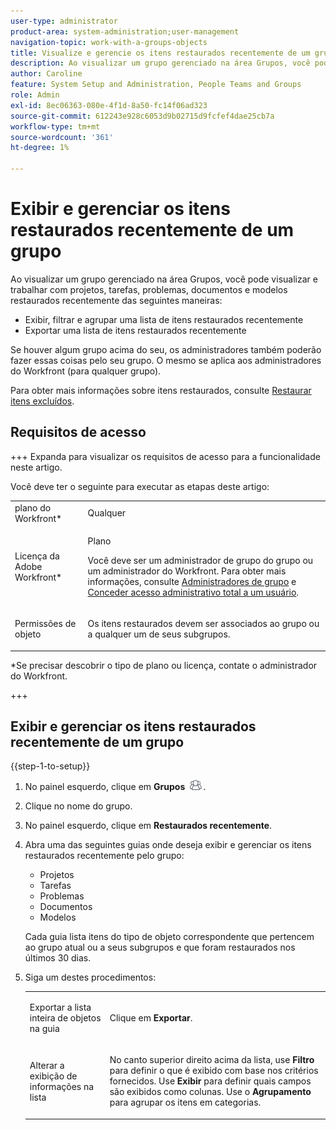 ```yaml
---
user-type: administrator
product-area: system-administration;user-management
navigation-topic: work-with-a-groups-objects
title: Visualize e gerencie os itens restaurados recentemente de um grupo
description: Ao visualizar um grupo gerenciado na área Grupos, você pode visualizar, filtrar, agrupar e restaurar os itens de trabalho, documentos e modelos restaurados recentemente.
author: Caroline
feature: System Setup and Administration, People Teams and Groups
role: Admin
exl-id: 8ec06363-080e-4f1d-8a50-fc14f06ad323
source-git-commit: 612243e928c6053d9b02715d9fcfef4dae25cb7a
workflow-type: tm+mt
source-wordcount: '361'
ht-degree: 1%

---
```


# Exibir e gerenciar os itens restaurados recentemente de um grupo

Ao visualizar um grupo gerenciado na área Grupos, você pode visualizar e trabalhar com projetos, tarefas, problemas, documentos e modelos restaurados recentemente das seguintes maneiras:

* Exibir, filtrar e agrupar uma lista de itens restaurados recentemente
* Exportar uma lista de itens restaurados recentemente

Se houver algum grupo acima do seu, os administradores também poderão fazer essas coisas pelo seu grupo. O mesmo se aplica aos administradores do Workfront (para qualquer grupo).

Para obter mais informações sobre itens restaurados, consulte [Restaurar itens excluídos](../../../administration-and-setup/manage-workfront/manage-deleted-items/restore-deleted-items.md).

## Requisitos de acesso

+++ Expanda para visualizar os requisitos de acesso para a funcionalidade neste artigo.

Você deve ter o seguinte para executar as etapas deste artigo:

<table style="table-layout:auto"> 
 <col> 
 <col> 
 <tbody> 
  <tr> 
   <td role="rowheader">plano do Workfront*</td> 
   <td>Qualquer</td> 
  </tr> 
  <tr> 
   <td role="rowheader">Licença da Adobe Workfront*</td> 
   <td> <p>Plano </p> <p>Você deve ser um administrador de grupo do grupo ou um administrador do Workfront. Para obter mais informações, consulte <a href="../../../administration-and-setup/manage-groups/group-roles/group-administrators.md" class="MCXref xref">Administradores de grupo</a> e <a href="../../../administration-and-setup/add-users/configure-and-grant-access/grant-a-user-full-administrative-access.md" class="MCXref xref">Conceder acesso administrativo total a um usuário</a>.</p> </td> 
  </tr> 
  <tr> 
   <td role="rowheader">Permissões de objeto</td> 
   <td> <p>Os itens restaurados devem ser associados ao grupo ou a qualquer um de seus subgrupos. </p> </td> 
  </tr> 
 </tbody> 
</table>

&#42;Se precisar descobrir o tipo de plano ou licença, contate o administrador do Workfront.

+++

## Exibir e gerenciar os itens restaurados recentemente de um grupo

{{step-1-to-setup}}

1. No painel esquerdo, clique em **Grupos** ![Grupos](assets/groups-icon.png).

1. Clique no nome do grupo.
1. No painel esquerdo, clique em **Restaurados recentemente**.
1. Abra uma das seguintes guias onde deseja exibir e gerenciar os itens restaurados recentemente pelo grupo:

   * Projetos
   * Tarefas
   * Problemas
   * Documentos
   * Modelos

   Cada guia lista itens do tipo de objeto correspondente que pertencem ao grupo atual ou a seus subgrupos e que foram restaurados nos últimos 30 dias.

1. Siga um destes procedimentos:

   <table style="table-layout:auto"> 
    <col> 
    <col> 
    <tbody> 
     <tr> 
      <td role="rowheader"> <p>Exportar a lista inteira de objetos na guia</p> </td> 
      <td> <p>Clique em <strong>Exportar</strong>.</p> </td> 
     </tr> 
     <tr data-mc-conditions=""> 
      <td role="rowheader"> <p>Alterar a exibição de informações na lista</p> </td> 
      <td> <p>No canto superior direito acima da lista, use <strong>Filtro</strong> para definir o que é exibido com base nos critérios fornecidos. Use <strong>Exibir</strong> para definir quais campos são exibidos como colunas. Use o <strong>Agrupamento</strong> para agrupar os itens em categorias.</p> </td> 
     </tr> 
    </tbody> 
   </table>
